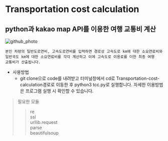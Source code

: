 # Transportation cost calculation

## python과 kakao map API를 이용한 여행 교통비 계산
![github_photo](https://user-images.githubusercontent.com/63433646/109494244-f9f06680-7ad0-11eb-93ea-3f96487b60cd.png)

	본인 차량의 일반도로연비, 고속도로연비를 입력하면 경로상 고속도로 km에 대한 소요연료비와 
	일반국도 km에 대한 소요연료비를 각각 계산하고 이에 고속도로 이용료를 더한 최종 여행 
	교통비가 산출됩니다.

* 사용방법
	* git clone으로 code를 내려받고 터미널창에서 cd로 Transportation-cost-calculation경로로 이동한 후 python3 tcc.py로 실행합니다. 자세한 이용방법은 프로그램 실행 시 확인할 수 있습니다.

> 필요한 모듈   
>> re   
>> ssl   
>> urllib.request   
>> parse   
>> beautifulsoup   
